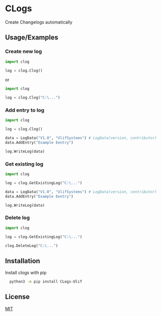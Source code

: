 
# CLogs

Create Changelogs automatically





## Usage/Examples

### Create new log
```python
import clog

log = clog.Clog()

```
or
```python
import clog

log = clog.Clog("C:\...")

```

### Add entry to log

```python
import clog

log = clog.Clog()

data = LogData("V1.0", "UlifSystems") # LogData(version, contributor)
data.AddEntry("Example Eentry")

log.WriteLog(data)
```

### Get existing log

```python
import clog

log = clog.GetExistingLog("C:\...")

data = LogData("V1.0", "UlifSystems") # LogData(version, contributor)
data.AddEntry("Example Eentry")

log.WriteLog(data)
```

### Delete log

```python
import clog

log = clog.GetExistingLog("C:\...")

clog.DeleteLog("C:\...")
```
## Installation

Install clogs with pip

```bash
  python3 -m pip install CLogs-Ulif
```
    
## License

[MIT](https://choosealicense.com/licenses/mit/)

